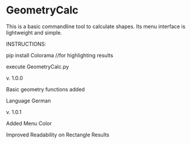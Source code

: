 # GeometryCalc
This is a basic commandline tool to calculate shapes. Its menu interface is lightweight and simple. 

INSTRUCTIONS:

pip install Colorama //for highlighting results

execute GeometryCalc.py


v. 1.0.0

Basic geometry functions added

Language German


v. 1.0.1

Added Menu Color

Improved Readability on Rectangle Results
